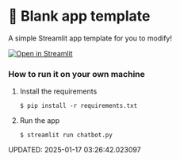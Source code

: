 # 🎈 Blank app template

A simple Streamlit app template for you to modify!

[![Open in Streamlit](https://static.streamlit.io/badges/streamlit_badge_black_white.svg)](https://blank-app-template.streamlit.app/)

### How to run it on your own machine

1. Install the requirements

   ```
   $ pip install -r requirements.txt
   ```

2. Run the app

   ```
   $ streamlit run chatbot.py
   ```



































































































UPDATED: 2025-01-17 03:26:42.023097